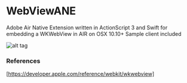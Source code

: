 # WebViewANE

Adobe Air Native Extension written in ActionScript 3 and Swift for embedding a WKWebView in AIR on OSX 10.10+
Sample client included


![alt tag](https://raw.githubusercontent.com/tuarua/WebViewANE/master/screenshots/screenshot1.jpg)


### References
[https://developer.apple.com/reference/webkit/wkwebview]
